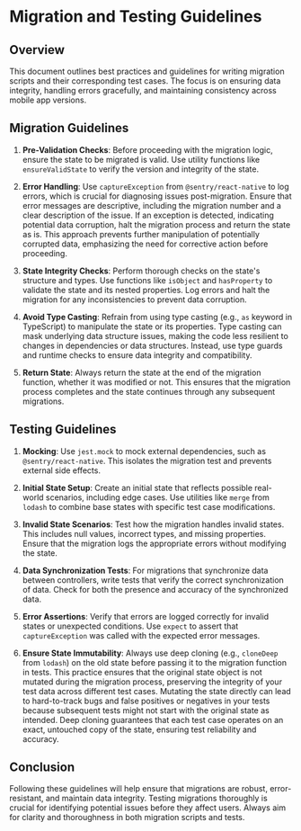 # Migration and Testing Guidelines

## Overview

This document outlines best practices and guidelines for writing migration scripts and their corresponding test cases.
The focus is on ensuring data integrity, handling errors gracefully, and maintaining consistency across mobile app versions.

## Migration Guidelines

1. **Pre-Validation Checks**: Before proceeding with the migration logic, ensure the state to be migrated is valid. Use utility functions like `ensureValidState` to verify the version and integrity of the state.

2. **Error Handling**: Use `captureException` from `@sentry/react-native` to log errors, which is crucial for diagnosing issues post-migration. Ensure that error messages are descriptive, including the migration number and a clear description of the issue. If an exception is detected, indicating potential data corruption, halt the migration process and return the state as is. This approach prevents further manipulation of potentially corrupted data, emphasizing the need for corrective action before proceeding.

3. **State Integrity Checks**: Perform thorough checks on the state's structure and types. Use functions like `isObject` and `hasProperty` to validate the state and its nested properties. Log errors and halt the migration for any inconsistencies to prevent data corruption.

4. **Avoid Type Casting**: Refrain from using type casting (e.g., `as` keyword in TypeScript) to manipulate the state or its properties. Type casting can mask underlying data structure issues, making the code less resilient to changes in dependencies or data structures. Instead, use type guards and runtime checks to ensure data integrity and compatibility.

5. **Return State**: Always return the state at the end of the migration function, whether it was modified or not. This ensures that the migration process completes and the state continues through any subsequent migrations.

## Testing Guidelines

1. **Mocking**: Use `jest.mock` to mock external dependencies, such as `@sentry/react-native`. This isolates the migration test and prevents external side effects.

2. **Initial State Setup**: Create an initial state that reflects possible real-world scenarios, including edge cases. Use utilities like `merge` from `lodash` to combine base states with specific test case modifications.

3. **Invalid State Scenarios**: Test how the migration handles invalid states. This includes null values, incorrect types, and missing properties. Ensure that the migration logs the appropriate errors without modifying the state.

4. **Data Synchronization Tests**: For migrations that synchronize data between controllers, write tests that verify the correct synchronization of data. Check for both the presence and accuracy of the synchronized data.

5. **Error Assertions**: Verify that errors are logged correctly for invalid states or unexpected conditions. Use `expect` to assert that `captureException` was called with the expected error messages.

6. **Ensure State Immutability**: Always use deep cloning (e.g., `cloneDeep` from `lodash`) on the old state before passing it to the migration function in tests. This practice ensures that the original state object is not mutated during the migration process, preserving the integrity of your test data across different test cases. Mutating the state directly can lead to hard-to-track bugs and false positives or negatives in your tests because subsequent tests might not start with the original state as intended. Deep cloning guarantees that each test case operates on an exact, untouched copy of the state, ensuring test reliability and accuracy.

## Conclusion

Following these guidelines will help ensure that migrations are robust, error-resistant, and maintain data integrity. Testing migrations thoroughly is crucial for identifying potential issues before they affect users. Always aim for clarity and thoroughness in both migration scripts and tests.
